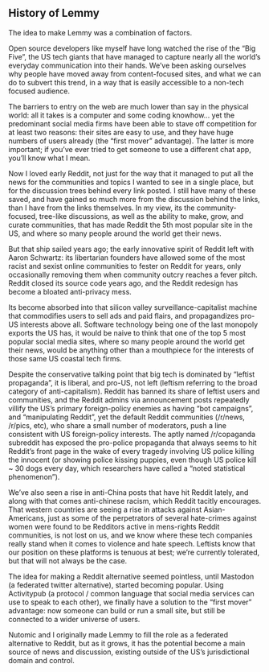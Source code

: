 ## History of Lemmy

The idea to make Lemmy was a combination of factors.

Open source developers like myself have long watched the rise of the “Big Five”, the US tech giants that have managed to capture nearly all the world’s everyday communication into their hands. We’ve been asking ourselves why people have moved away from content-focused sites, and what we can do to subvert this trend, in a way that is easily accessible to a non-tech focused audience.

The barriers to entry on the web are much lower than say in the physical world: all it takes is a computer and some coding knowhow… yet the predominant social media firms have been able to stave off competition for at least two reasons: their sites are easy to use, and they have huge numbers of users already (the “first mover” advantage). The latter is more important; if you’ve ever tried to get someone to use a different chat app, you’ll know what I mean.

Now I loved early Reddit, not just for the way that it managed to put all the news for the communities and topics I wanted to see in a single place, but for the discussion trees behind every link posted. I still have many of these saved, and have gained so much more from the discussion behind the links, than I have from the links themselves. In my view, its the community-focused, tree-like discussions, as well as the ability to make, grow, and curate communities, that has made Reddit the 5th most popular site in the US, and where so many people around the world get their news.

But that ship sailed years ago; the early innovative spirit of Reddit left with Aaron Schwartz: its libertarian founders have allowed some of the most racist and sexist online communities to fester on Reddit for years, only occasionally removing them when community outcry reaches a fever pitch. Reddit closed its source code years ago, and the Reddit redesign has become a bloated anti-privacy mess.

Its become absorbed into that silicon valley surveillance-capitalist machine that commodifies users to sell ads and paid flairs, and propagandizes pro-US interests above all. Software technology being one of the last monopoly exports the US has, it would be naive to think that one of the top 5 most popular social media sites, where so many people around the world get their news, would be anything other than a mouthpiece for the interests of those same US coastal tech firms.

Despite the conservative talking point that big tech is dominated by “leftist propaganda”, it is liberal, and pro-US, not left (leftism referring to the broad category of anti-capitalism). Reddit has banned its share of leftist users and communities, and the Reddit admins via announcement posts repeatedly villify the US’s primary foreign-policy enemies as having “bot campaigns”, and “manipulating Reddit”, yet the default Reddit communities (/r/news, /r/pics, etc), who share a small number of moderators, push a line consistent with US foreign-policy interests. The aptly named /r/copaganda subreddit has exposed the pro-police propaganda that always seems to hit Reddit’s front page in the wake of every tragedy involving US police killing the innocent (or showing police kissing puppies, even though US police kill ~ 30 dogs every day, which researchers have called a “noted statistical phenomenon”).

We’ve also seen a rise in anti-China posts that have hit Reddit lately, and along with that comes anti-chinese racism, which Reddit tacitly encourages. That western countries are seeing a rise in attacks against Asian-Americans, just as some of the perpetrators of several hate-crimes against women were found to be Redditors active in mens-rights Reddit communities, is not lost on us, and we know where these tech companies really stand when it comes to violence and hate speech. Leftists know that our position on these platforms is tenuous at best; we’re currently tolerated, but that will not always be the case.

The idea for making a Reddit alternative seemed pointless, until Mastodon (a federated twitter alternative), started becoming popular. Using Activitypub (a protocol / common language that social media services can use to speak to each other), we finally have a solution to the “first mover” advantage: now someone can build or run a small site, but still be connected to a wider universe of users.

Nutomic and I originally made Lemmy to fill the role as a federated alternative to Reddit, but as it grows, it has the potential become a main source of news and discussion, existing outside of the US’s jurisdictional domain and control.
